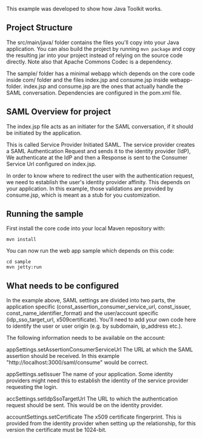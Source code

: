 This example was developed to show how Java Toolkit works.

Project Structure
-----------------

The src/main/java/ folder contains the files you'll copy into your Java application. You can also build the project by running `mvn package` and copy the
resulting jar into your project instead of relying on the source code directly. Note also that Apache Commons Codec is a dependency.

The sample/ folder has a minimal webapp which depends on the core code inside com/ folder and the files index.jsp and consume.jsp inside webapp-folder.
index.jsp and consume.jsp are the ones that actually handle the SAML conversation. Dependencies are configured in the pom.xml file.

SAML Overview for project
-------------------------

The index.jsp file acts as an initiater for the SAML conversation, if it should be initiated by the application.

This is called Service Provider Initiated SAML. The service provider creates a SAML Authentication Request and sends it to the identity provider (IdP), 
We authenticate at the IdP and then a Response is sent to the Consumer Service Url configured on index.jsp.

In order to know where to redirect the user with the authentication request, we need to establish the user's identity provider affinity.
This depends on your application. In this example, those validations are provided by consume.jsp, which is meant as a stub for you customization.

Running the sample
------------------

First install the core code into your local Maven repository with:

    mvn install

You can now run the web app sample which depends on this code:

    cd sample
    mvn jetty:run


What needs to be configured
----------------------------

In the example above, SAML settings are divided into two parts, the application specific (const_assertion_consumer_service_url, const_issuer, const_name_identifier_format) 
and the user/account specific (idp_sso_target_url, x509certificate). You'll need to add your own code here to identify the user or user origin (e.g. by subdomain, ip_address etc.).

The following information needs to be available on the account:

appSettings.setAssertionConsumerServiceUrl
The URL at which the SAML assertion should be received. In this example "http://localhost:3000/saml/consume" would be correct.

appSettings.setIssuer
The name of your application. Some identity providers might need this to establish the identity of the service provider requesting the login.

accSettings.setIdpSsoTargetUrl
The URL to which the authentication request should be sent. This would be on the identity provider.

accountSettings.setCertificate
The x509 certificate fingerprint.
This is provided from the identity provider when setting up the relationship, for this version the certificate must be 1024-bit.
